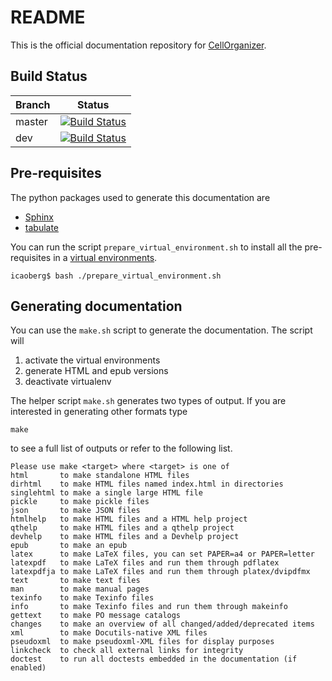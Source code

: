 # README

This is the official documentation repository for [CellOrganizer](http://www.cellorganizer.org).

## Build Status

| Branch | Status |
| --- | --- |
| master | [![Build Status](http://developers.compbio.cs.cmu.edu:8080/buildStatus/icon?job=cellorganizer-docs-master-glnx64)](http://developers.compbio.cs.cmu.edu:8080/job/cellorganizer-docs-master-glnx64/) |
| dev | [![Build Status](http://developers.compbio.cs.cmu.edu:8080/buildStatus/icon?job=cellorganizer-docs-dev-glnx64)](http://developers.compbio.cs.cmu.edu:8080/job/cellorganizer-docs-dev-glnx64/) |

## Pre-requisites
The python packages used to generate this documentation are

* [Sphinx](http://www.sphinx-doc.org/en/stable/)
* [tabulate](https://pypi.python.org/pypi/tabulate)

You can run the script `prepare_virtual_environment.sh` to install all the pre-requisites in a [virtual environments](https://virtualenv.readthedocs.org/en/latest/).

```shell
icaoberg$ bash ./prepare_virtual_environment.sh
```

## Generating documentation
You can use the `make.sh` script to generate the documentation. The script will

1. activate the virtual environments
2. generate HTML and epub versions
3. deactivate virtualenv

The helper script `make.sh` generates two types of output. If you are interested in generating other formats
type

```
make
```

to see a full list of outputs or refer to the following list.

```
Please use make <target> where <target> is one of
html       to make standalone HTML files
dirhtml    to make HTML files named index.html in directories
singlehtml to make a single large HTML file
pickle     to make pickle files
json       to make JSON files
htmlhelp   to make HTML files and a HTML help project
qthelp     to make HTML files and a qthelp project
devhelp    to make HTML files and a Devhelp project
epub       to make an epub
latex      to make LaTeX files, you can set PAPER=a4 or PAPER=letter
latexpdf   to make LaTeX files and run them through pdflatex
latexpdfja to make LaTeX files and run them through platex/dvipdfmx
text       to make text files
man        to make manual pages
texinfo    to make Texinfo files
info       to make Texinfo files and run them through makeinfo
gettext    to make PO message catalogs
changes    to make an overview of all changed/added/deprecated items
xml        to make Docutils-native XML files
pseudoxml  to make pseudoxml-XML files for display purposes
linkcheck  to check all external links for integrity
doctest    to run all doctests embedded in the documentation (if enabled)
```
